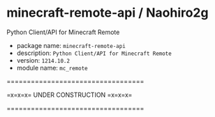 # minecraft-remote-api / Naohiro2g

Python Client/API for Minecraft Remote

- package name: `minecraft-remote-api`
- description: `Python Client/API for Minecraft Remote`
- version: `1214.10.2`
- module name: `mc_remote`

==================================

=x=x=x= UNDER CONSTRUCTION =x=x=x=

==================================
